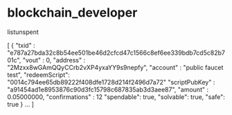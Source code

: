 # blockchain_developer


listunspent

[
 {
 "txid" : "e787a27bda32c8b54ee501be46d2cfcd47c1566c8ef6ee339bdb7cd5c82b701c",
 "vout" : 0,
 "address" : "2Mzxx8wGAmQQyCCrb2vXP4yxaYY9s9nepfy",
 "account" : "public faucet test",
"redeemScript": "0014c794ee65db89222f408dfe1728d214f2496d7a72"
 "scriptPubKey" : "a91454ad1e8953876c90d3fc15798c687835ab3d3aee87",
 "amount" : 0.05000000,
 "confirmations" : 12
 "spendable": true,
 "solvable": true,
 "safe": true
 }
...
]

